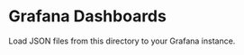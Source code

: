 Grafana Dashboards
==================

Load JSON files from this directory to your Grafana instance.

